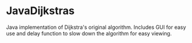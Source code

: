 # JavaDijkstras

Java implementation of Dijkstra's original algorithm. Includes GUI for easy use and delay function to slow down the algorithm for easy viewing.
